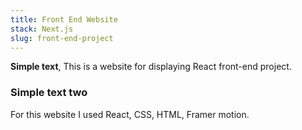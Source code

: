 ```yaml
---
title: Front End Website
stack: Next.js
slug: front-end-project
---
```


**Simple text**, This is a website for displaying React front-end project.

### Simple text two

For this website I used React, CSS, HTML, Framer motion.